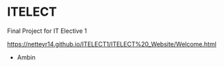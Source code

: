 ITELECT
=======
Final Project for IT Elective 1

https://netteyr14.github.io/ITELECT1/ITELECT%20_Website/Welcome.html

- Ambin

